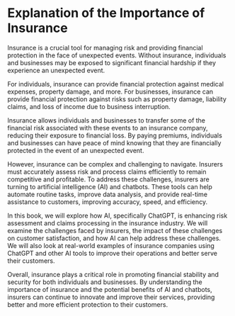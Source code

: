Explanation of the Importance of Insurance
========================================================

Insurance is a crucial tool for managing risk and providing financial protection in the face of unexpected events. Without insurance, individuals and businesses may be exposed to significant financial hardship if they experience an unexpected event.

For individuals, insurance can provide financial protection against medical expenses, property damage, and more. For businesses, insurance can provide financial protection against risks such as property damage, liability claims, and loss of income due to business interruption.

Insurance allows individuals and businesses to transfer some of the financial risk associated with these events to an insurance company, reducing their exposure to financial loss. By paying premiums, individuals and businesses can have peace of mind knowing that they are financially protected in the event of an unexpected event.

However, insurance can be complex and challenging to navigate. Insurers must accurately assess risk and process claims efficiently to remain competitive and profitable. To address these challenges, insurers are turning to artificial intelligence (AI) and chatbots. These tools can help automate routine tasks, improve data analysis, and provide real-time assistance to customers, improving accuracy, speed, and efficiency.

In this book, we will explore how AI, specifically ChatGPT, is enhancing risk assessment and claims processing in the insurance industry. We will examine the challenges faced by insurers, the impact of these challenges on customer satisfaction, and how AI can help address these challenges. We will also look at real-world examples of insurance companies using ChatGPT and other AI tools to improve their operations and better serve their customers.

Overall, insurance plays a critical role in promoting financial stability and security for both individuals and businesses. By understanding the importance of insurance and the potential benefits of AI and chatbots, insurers can continue to innovate and improve their services, providing better and more efficient protection to their customers.
